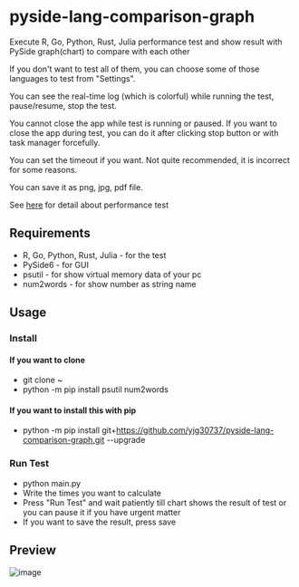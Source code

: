 # pyside-lang-comparison-graph
Execute R, Go, Python, Rust, Julia performance test and show result with PySide graph(chart) to compare with each other

If you don't want to test all of them, you can choose some of those languages to test from "Settings".

You can see the real-time log (which is colorful) while running the test, pause/resume, stop the test.

You cannot close the app while test is running or paused. If you want to close the app during test, you can do it after clicking stop button or with task manager forcefully.

You can set the timeout if you want. Not quite recommended, it is incorrect for some reasons.

You can save it as png, jpg, pdf file.

See <a href="https://github.com/yjg30737/high-performance-lang-comparison.git">here</a> for detail about performance test

## Requirements
* R, Go, Python, Rust, Julia - for the test
* PySide6 - for GUI
* psutil - for show virtual memory data of your pc
* num2words - for show number as string name

## Usage
### Install
#### If you want to clone
* git clone ~
* python -m pip install psutil num2words
#### If you want to install this with pip
* python -m pip install git+https://github.com/yjg30737/pyside-lang-comparison-graph.git --upgrade
### Run Test
* python main.py
* Write the times you want to calculate
* Press "Run Test" and wait patiently till chart shows the result of test or you can pause it if you have urgent matter
* If you want to save the result, press save

## Preview

![image](https://user-images.githubusercontent.com/55078043/196308482-11a21203-869f-4b2c-bc7b-60fa9ee6566d.png)
